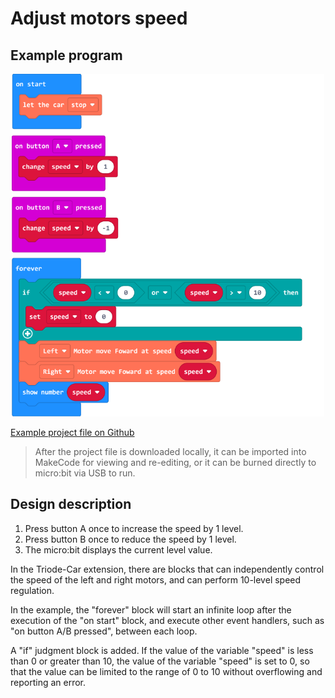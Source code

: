 # Adjust motors speed

## Example program 

<div align=center>
<img src="../assets/Triode-Car_motor_control_2.png" width="500"/>
</div>

[Example project file on Github](https://github.com/Wind-stormger/Makecode/blob/master/microbit-Triode-car_motor_control_2.hex)

> After the project file is downloaded locally, it can be imported into MakeCode for viewing and re-editing, or it can be burned directly to micro:bit via USB to run. 

## Design description 

1. Press button A once to increase the speed by 1 level.
2. Press button B once to reduce the speed by 1 level.
3. The micro:bit displays the current level value. 

In the Triode-Car extension, there are blocks that can independently control the speed of the left and right motors, and can perform 10-level speed regulation. 

In the example, the "forever" block will start an infinite loop after the execution of the "on start" block, and execute other event handlers, such as "on button A/B pressed", between each loop.

A "if" judgment block is added. If the value of the variable "speed" is less than 0 or greater than 10, the value of the variable "speed" is set to 0, so that the value can be limited to the range of 0 to 10 without overflowing and reporting an error. 